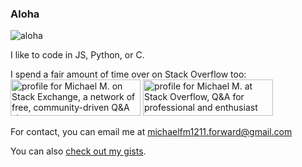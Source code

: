 ### Aloha

![aloha](https://upload.wikimedia.org/wikipedia/commons/thumb/0/04/Flowers_arranged_to_ALOHA%2C_Hilo%2C_Hawaii.JPG/320px-Flowers_arranged_to_ALOHA%2C_Hilo%2C_Hawaii.JPG)

I like to code in JS, Python, or C.

I spend a fair amount of time over on Stack Overflow too:
<br>
<a href="https://stackexchange.com/users/18365332/michael-m"><img src="https://stackexchange.com/users/flair/18365332.png?theme=dark" width="208" height="58" alt="profile for Michael M. on Stack Exchange, a network of free, community-driven Q&amp;A sites" title="profile for Michael M. on Stack Exchange, a network of free, community-driven Q&amp;A sites" /></a>
<a href="https://stackoverflow.com/users/13376511/michael-m"><img src="https://stackoverflow.com/users/flair/13376511.png?theme=dark" width="208" height="58" alt="profile for Michael M. at Stack Overflow, Q&amp;A for professional and enthusiast programmers" title="profile for Michael M. at Stack Overflow, Q&amp;A for professional and enthusiast programmers"></a>
<br>

For contact, you can email me at [michaelfm1211.forward@gmail.com](mailto:michaelfm1211.forward@gmail.com)

You can also [check out my gists](https://gist.github.com/michaelfm1211).
